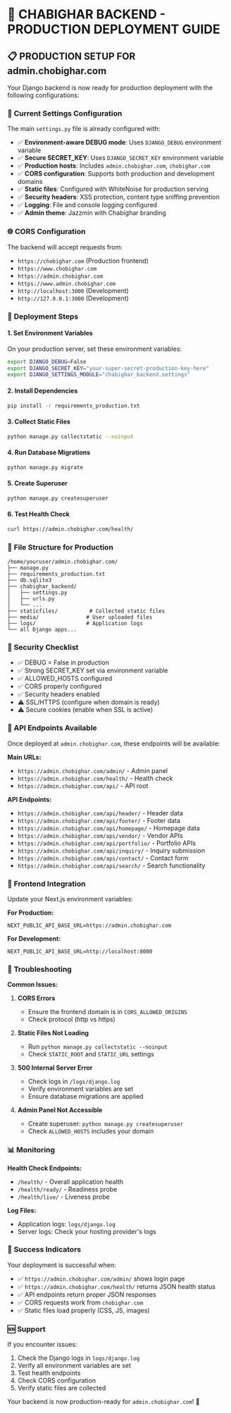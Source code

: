 # 🚀 CHABIGHAR BACKEND - PRODUCTION DEPLOYMENT GUIDE

## 📋 **PRODUCTION SETUP FOR admin.chobighar.com**

Your Django backend is now ready for production deployment with the following configurations:

### 🔧 **Current Settings Configuration**

The main `settings.py` file is already configured with:

- ✅ **Environment-aware DEBUG mode**: Uses `DJANGO_DEBUG` environment variable
- ✅ **Secure SECRET_KEY**: Uses `DJANGO_SECRET_KEY` environment variable
- ✅ **Production hosts**: Includes `admin.chobighar.com`, `chobighar.com`
- ✅ **CORS configuration**: Supports both production and development domains
- ✅ **Static files**: Configured with WhiteNoise for production serving
- ✅ **Security headers**: XSS protection, content type sniffing prevention
- ✅ **Logging**: File and console logging configured
- ✅ **Admin theme**: Jazzmin with Chabighar branding

### 🌐 **CORS Configuration**

The backend will accept requests from:
- `https://chobighar.com` (Production frontend)
- `https://www.chobighar.com`
- `https://admin.chobighar.com`
- `https://www.admin.chobighar.com`
- `http://localhost:3000` (Development)
- `http://127.0.0.1:3000` (Development)

### 🚀 **Deployment Steps**

#### 1. **Set Environment Variables**
On your production server, set these environment variables:

```bash
export DJANGO_DEBUG=False
export DJANGO_SECRET_KEY="your-super-secret-production-key-here"
export DJANGO_SETTINGS_MODULE="chabighar_backend.settings"
```

#### 2. **Install Dependencies**
```bash
pip install -r requirements_production.txt
```

#### 3. **Collect Static Files**
```bash
python manage.py collectstatic --noinput
```

#### 4. **Run Database Migrations**
```bash
python manage.py migrate
```

#### 5. **Create Superuser**
```bash
python manage.py createsuperuser
```

#### 6. **Test Health Check**
```bash
curl https://admin.chobighar.com/health/
```

### 📁 **File Structure for Production**
```
/home/youruser/admin.chobighar.com/
├── manage.py
├── requirements_production.txt
├── db.sqlite3
├── chabighar_backend/
│   ├── settings.py
│   ├── urls.py
│   └── ...
├── staticfiles/          # Collected static files
├── media/               # User uploaded files
├── logs/                # Application logs
└── all Django apps...
```

### 🔐 **Security Checklist**

- ✅ DEBUG = False in production
- ✅ Strong SECRET_KEY set via environment variable
- ✅ ALLOWED_HOSTS configured
- ✅ CORS properly configured
- ✅ Security headers enabled
- ⚠️  SSL/HTTPS (configure when domain is ready)
- ⚠️  Secure cookies (enable when SSL is active)

### 🎯 **API Endpoints Available**

Once deployed at `admin.chobighar.com`, these endpoints will be available:

**Main URLs:**
- `https://admin.chobighar.com/admin/` - Admin panel
- `https://admin.chobighar.com/health/` - Health check
- `https://admin.chobighar.com/api/` - API root

**API Endpoints:**
- `https://admin.chobighar.com/api/header/` - Header data
- `https://admin.chobighar.com/api/footer/` - Footer data
- `https://admin.chobighar.com/api/homepage/` - Homepage data
- `https://admin.chobighar.com/api/vendor/` - Vendor APIs
- `https://admin.chobighar.com/api/portfolio/` - Portfolio APIs
- `https://admin.chobighar.com/api/inquiry/` - Inquiry submission
- `https://admin.chobighar.com/api/contact/` - Contact form
- `https://admin.chobighar.com/api/search/` - Search functionality

### 🔧 **Frontend Integration**

Update your Next.js environment variables:

**For Production:**
```env
NEXT_PUBLIC_API_BASE_URL=https://admin.chobighar.com
```

**For Development:**
```env
NEXT_PUBLIC_API_BASE_URL=http://localhost:8000
```

### 🐞 **Troubleshooting**

**Common Issues:**

1. **CORS Errors**
   - Ensure the frontend domain is in `CORS_ALLOWED_ORIGINS`
   - Check protocol (http vs https)

2. **Static Files Not Loading**
   - Run `python manage.py collectstatic --noinput`
   - Check `STATIC_ROOT` and `STATIC_URL` settings

3. **500 Internal Server Error**
   - Check logs in `/logs/django.log`
   - Verify environment variables are set
   - Ensure database migrations are applied

4. **Admin Panel Not Accessible**
   - Create superuser: `python manage.py createsuperuser`
   - Check `ALLOWED_HOSTS` includes your domain

### 📊 **Monitoring**

**Health Check Endpoints:**
- `/health/` - Overall application health
- `/health/ready/` - Readiness probe
- `/health/live/` - Liveness probe

**Log Files:**
- Application logs: `logs/django.log`
- Server logs: Check your hosting provider's logs

### 🎉 **Success Indicators**

Your deployment is successful when:
- ✅ `https://admin.chobighar.com/admin/` shows login page
- ✅ `https://admin.chobighar.com/health/` returns JSON health status
- ✅ API endpoints return proper JSON responses
- ✅ CORS requests work from `chobighar.com`
- ✅ Static files load properly (CSS, JS, images)

### 🆘 **Support**

If you encounter issues:
1. Check the Django logs in `logs/django.log`
2. Verify all environment variables are set
3. Test health endpoints
4. Check CORS configuration
5. Verify static files are collected

Your backend is now production-ready for `admin.chobighar.com`! 🌟